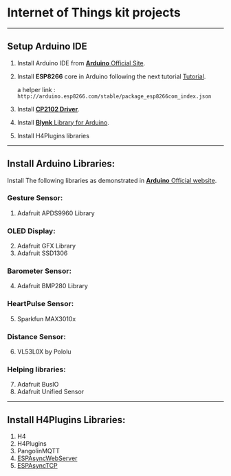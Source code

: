 # Internet of Things kit projects


----------
## Setup Arduino IDE
1.  Install Arduino IDE from [**Arduino** Official Site](https://arduino.cc).
2. Install **ESP8266** core in Arduino following the next tutorial [Tutorial](https://randomnerdtutorials.com/how-to-install-esp8266-board-arduino-ide/).

    a helper link :
    `http://arduino.esp8266.com/stable/package_esp8266com_index.json`

3. Install [**CP2102 Driver**](https://www.silabs.com/products/development-tools/software/usb-to-uart-bridge-vcp-drivers).
4. Install [**Blynk** Library for Arduino](http://help.blynk.cc/en/articles/512105-how-to-install-blynk-library-for-arduino-ide).
5. Install H4Plugins libraries

----------
## Install Arduino Libraries:
Install The following libraries as demonstrated in [**Arduino** Official website](https://www.arduino.cc/en/guide/libraries).  
### Gesture Sensor:
1. Adafruit APDS9960 Library  
### OLED Display:
2. Adafruit GFX Library
3. Adafruit SSD1306

### Barometer Sensor:
4. Adafruit BMP280 Library
### HeartPulse Sensor:
5. Sparkfun MAX3010x
### Distance Sensor:
6. VL53L0X by Pololu

### Helping libraries:
7. Adafruit BusIO
8. Adafruit Unified Sensor

-----

## Install H4Plugins Libraries:
1. H4
1. H4Plugins
1. PangolinMQTT
1. [ESPAsyncWebServer](https://github.com/philbowles/ESPAsyncWebServer)
1. [ESPAsyncTCP](https://github.com/philbowles/ESPAsyncTCP)
